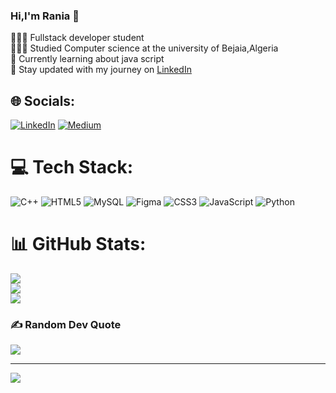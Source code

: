 ### Hi,I'm Rania 👋
👩🏻‍💻 Fullstack developer student </br>
👩🏻‍🎓 Studied Computer science at the university of Bejaia,Algeria </br>
💭 Currently learning about java script </br>
🛜 Stay updated with my journey on [LinkedIn](https://linkedin.com/in/rania-benamara-b342602b0)

<!--
**rania-benamara/rania-benamara** is a ✨ _special_ ✨ repository because its `README.md` (this file) appears on your GitHub profile.

Here are some ideas to get you started:

- 🔭 I’m currently working on ...
- 🌱 I’m currently learning ...
- 👯 I’m looking to collaborate on ...
- 🤔 I’m looking for help with ...
- 💬 Ask me about ...
- 📫 How to reach me: ...
- 😄 Pronouns: ...
- ⚡ Fun fact: ...
-->

## 🌐 Socials:
[![LinkedIn](https://img.shields.io/badge/LinkedIn-%230077B5.svg?logo=linkedin&logoColor=white)](https://linkedin.com/in/rania-benamara-b342602b0) [![Medium](https://img.shields.io/badge/Medium-12100E?logo=medium&logoColor=white)](https://medium.com/@raniabenamara1101)

# 💻 Tech Stack:
![C++](https://img.shields.io/badge/c++-%2300599C.svg?style=for-the-badge&logo=c%2B%2B&logoColor=white) ![HTML5](https://img.shields.io/badge/html5-%23E34F26.svg?style=for-the-badge&logo=html5&logoColor=white) ![MySQL](https://img.shields.io/badge/mysql-%2300000f.svg?style=for-the-badge&logo=mysql&logoColor=white) ![Figma](https://img.shields.io/badge/figma-%23F24E1E.svg?style=for-the-badge&logo=figma&logoColor=white) ![CSS3](https://img.shields.io/badge/css3-%231572B6.svg?style=for-the-badge&logo=css3&logoColor=white) ![JavaScript](https://img.shields.io/badge/javascript-%23323330.svg?style=for-the-badge&logo=javascript&logoColor=%23F7DF1E) ![Python](https://img.shields.io/badge/python-3670A0?style=for-the-badge&logo=python&logoColor=ffdd54)
# 📊 GitHub Stats:
![](https://github-readme-stats.vercel.app/api?username=rania-benamara&theme=radical&hide_border=false&include_all_commits=false&count_private=false)<br/>
![](https://github-readme-streak-stats.herokuapp.com/?user=rania-benamara&theme=radical&hide_border=false)<br/>
![](https://github-readme-stats.vercel.app/api/top-langs/?username=rania-benamara&theme=radical&hide_border=false&include_all_commits=false&count_private=false&layout=compact)

### ✍️ Random Dev Quote
![](https://quotes-github-readme.vercel.app/api?type=horizontal&theme=radical)

---
[![](https://visitcount.itsvg.in/api?id=rania-benamara&icon=0&color=0)](https://visitcount.itsvg.in)

<!-- Proudly created with GPRM ( https://gprm.itsvg.in ) -->
